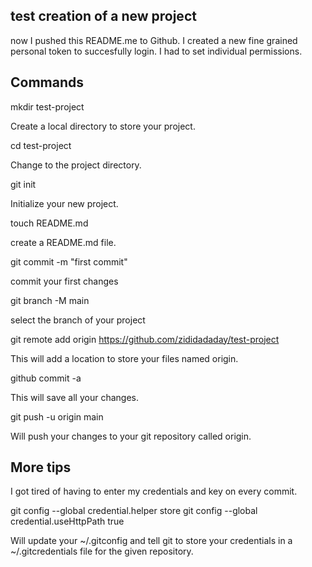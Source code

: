 ## test creation of a new project
now I pushed this README.me to Github.
I created a new fine grained personal token to succesfully login. I had to set individual permissions.

## Commands

mkdir test-project

Create a local directory to store your project.

cd test-project

Change to the project directory.

git init

Initialize your new project.

touch README.md

create a README.md file.

git commit -m "first commit"

commit your first changes

git branch -M main

select the branch of your project

git remote add origin https://github.com/zididadaday/test-project

This will add a location to store your files named origin.

github commit -a

This will save all your changes.

git push -u origin main

Will push your changes to your git repository called origin.


## More tips

I got tired of having to enter my credentials and key on every commit.

git config --global credential.helper store
git config --global credential.useHttpPath true

Will update your ~/.gitconfig and tell git to store your credentials in a ~/.gitcredentials file for the given repository.
